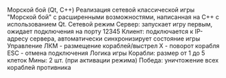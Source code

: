 Морской бой (Qt, C++)
Реализация сетевой классической игры "Морской бой" с расширенными возможностями, написанная на С++ с использованием Qt.
Сетевой режим 
Сервер: запускает игру первым, ожидает подключения на порту 12345
Клиент: подключается к IP-адресу сервера, автоматически синхронизирует состояние игры 
Управление 
ЛКМ - размещение кораблей/выстрел 
X - поворот корабля 
ESC - отмена подключения 
Логика игры 
Корабли: размер от 1 до 5 клеток
Мины: 2 шт. (при активации режима) 
Победа: уничтожение всех кораблей противника 

